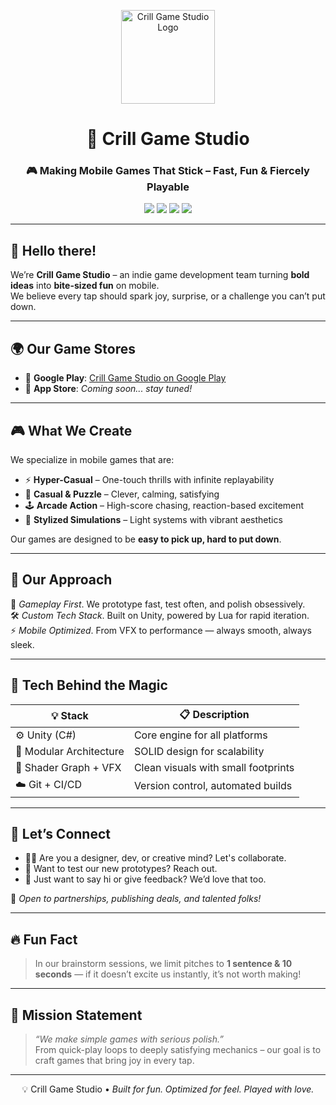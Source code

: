 <p align="center">
  <img src="https://avatars.githubusercontent.com/u/136344774?s=400&u=47f39dcb8d43932541ecd10b8cecac14f7431c8f&v=4" width="150" alt="Crill Game Studio Logo" />
</p>

<h1 align="center">🚀 Crill Game Studio</h1>
<h3 align="center">🎮 Making Mobile Games That Stick – Fast, Fun & Fiercely Playable</h3>

<p align="center">
  <img src="https://img.shields.io/badge/Engine-Unity-black?logo=unity&style=flat-square" />
  <img src="https://img.shields.io/badge/Platform-Mobile-blue?style=flat-square&logo=android" />
  <img src="https://img.shields.io/badge/Scripting-Lua-green?style=flat-square&logo=lua" />
  <img src="https://img.shields.io/badge/Genre-Hyper--Casual%20%7C%20Arcade%20%7C%20Puzzle-orange?style=flat-square" />
</p>

---

## 👋 Hello there!

We’re **Crill Game Studio** – an indie game development team turning **bold ideas** into **bite-sized fun** on mobile.  
We believe every tap should spark joy, surprise, or a challenge you can’t put down.

---

## 🌍 Our Game Stores

- 📱 **Google Play**: [Crill Game Studio on Google Play](https://play.google.com/store/apps/dev?id=7617162782209143062&hl=en&gl=US)  
- 🍏 **App Store**: *Coming soon... stay tuned!*

---

## 🎮 What We Create

We specialize in mobile games that are:

- ⚡ **Hyper-Casual** – One-touch thrills with infinite replayability  
- 🧠 **Casual & Puzzle** – Clever, calming, satisfying  
- 🕹️ **Arcade Action** – High-score chasing, reaction-based excitement  
- 🧩 **Stylized Simulations** – Light systems with vibrant aesthetics

Our games are designed to be **easy to pick up, hard to put down**.

---

## 🧠 Our Approach

🎯 *Gameplay First*. We prototype fast, test often, and polish obsessively.  
🛠 *Custom Tech Stack*. Built on Unity, powered by Lua for rapid iteration.  
⚡ *Mobile Optimized*. From VFX to performance — always smooth, always sleek.

---

## 🧰 Tech Behind the Magic

| 💡 Stack | 📋 Description |
|----------|----------------|
| ⚙️ Unity (C#) | Core engine for all platforms |
| 🧠 Modular Architecture | SOLID design for scalability |
| 🎨 Shader Graph + VFX | Clean visuals with small footprints |
| ☁️ Git + CI/CD | Version control, automated builds |

---

## 💬 Let’s Connect

- 🧑‍🎨 Are you a designer, dev, or creative mind? Let's collaborate.
- 🧪 Want to test our new prototypes? Reach out.
- 📨 Just want to say hi or give feedback? We’d love that too.

📌 *Open to partnerships, publishing deals, and talented folks!*

---

## 🔥 Fun Fact

> In our brainstorm sessions, we limit pitches to **1 sentence & 10 seconds** — if it doesn’t excite us instantly, it’s not worth making!

---

## 🎯 Mission Statement

> *“We make simple games with serious polish.”*  
> From quick-play loops to deeply satisfying mechanics – our goal is to craft games that bring joy in every tap.

---

<p align="center">
  💡 Crill Game Studio • <em>Built for fun. Optimized for feel. Played with love.</em>
</p>
